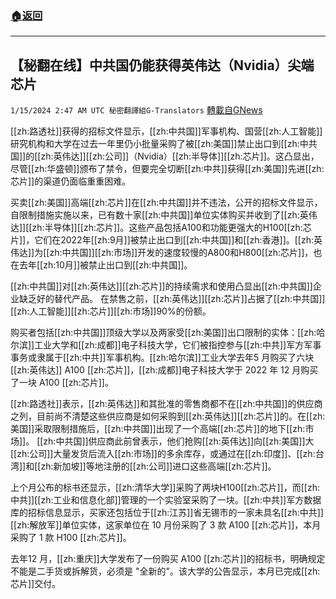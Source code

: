 ###  [:house:返回](README.md)
---


## 【秘翻在线】中共国仍能获得英伟达（Nvidia）尖端芯片
`1/15/2024 2:47 AM UTC 秘密翻譯組G-Translators` [轉載自GNews](https://gnews.org/articles/2219411)

[[zh:路透社]]获得的招标文件显示，[[zh:中共国]]军事机构、国营[[zh:人工智能]]研究机构和大学在过去一年里仍小批量采购了被[[zh:美国]]禁止出口到[[zh:中共国]]的[[zh:英伟达]][[zh:公司]]（Nvidia）[[zh:半导体]][[zh:芯片]]。这凸显出，尽管[[zh:华盛顿]]颁布了禁令，但要完全切断[[zh:中共]]获得[[zh:美国]]先进[[zh:芯片]]的渠道仍面临重重困难。

买卖[[zh:美国]]高端[[zh:芯片]]在[[zh:中共国]]并不违法，公开的招标文件显示，自限制措施实施以来，已有数十家[[zh:中共国]]单位实体购买并收到了[[zh:英伟达]][[zh:半导体]][[zh:芯片]]。这些产品包括A100和功能更强大的H100[[zh:芯片]]，它们在2022年[[zh:9月]]被禁止出口到[[zh:中共国]]和[[zh:香港]]。[[zh:英伟达]]为[[zh:中共国]][[zh:市场]]开发的速度较慢的A800和H800[[zh:芯片]]，也在去年[[zh:10月]]被禁止出口到[[zh:中共国]]。

[[zh:中共国]]对[[zh:英伟达]][[zh:芯片]]的持续需求和使用凸显出[[zh:中共国]]企业缺乏好的替代产品。 在禁售之前，[[zh:英伟达]][[zh:芯片]]占据了[[zh:中共国]][[zh:人工智能]][[zh:芯片]][[zh:市场]]90%的份额。

购买者包括[[zh:中共国]]顶级大学以及两家受[[zh:美国]]出口限制的实体：[[zh:哈尔滨]]工业大学和[[zh:成都]]电子科技大学，它们被指控参与[[zh:中共]]军方军事事务或隶属于[[zh:中共]]军事机构。[[zh:哈尔滨]]工业大学去年5 月购买了六块[[zh:英伟达]] A100 [[zh:芯片]]，[[zh:成都]]电子科技大学于 2022 年 12 月购买了一块 A100 [[zh:芯片]]。

[[zh:路透社]]表示，[[zh:英伟达]]和其批准的零售商都不在[[zh:中共国]]的供应商之列，目前尚不清楚这些供应商是如何采购到[[zh:英伟达]][[zh:芯片]]的。在[[zh:美国]]采取限制措施后，[[zh:中共国]]出现了一个高端[[zh:芯片]]的地下[[zh:市场]]。 [[zh:中共国]]供应商此前曾表示，他们抢购[[zh:英伟达]]向[[zh:美国]]大[[zh:公司]]大量发货后流入[[zh:市场]]的多余库存，或通过在[[zh:印度]]、[[zh:台湾]]和[[zh:新加坡]]等地注册的[[zh:公司]]进口这些高端[[zh:芯片]]。

上个月公布的标书还显示，[[zh:清华大学]]采购了两块H100[[zh:芯片]]，而[[zh:中共]][[zh:工业和信息化部]]管理的一个实验室采购了一块。[[zh:中共]]军方数据库的招标信息显示，买家还包括位于[[zh:江苏]]省无锡市的一家未具名[[zh:中共]][[zh:解放军]]单位实体，这家单位在 10 月份采购了 3 款 A100 [[zh:芯片]]，本月采购了 1 款 H100 [[zh:芯片]]。

去年12 月，[[zh:重庆]]大学发布了一份购买 A100 [[zh:芯片]]的招标书，明确规定不能是二手货或拆解货，必须是 "全新的"。该大学的公告显示，本月已完成[[zh:芯片]]交付。
